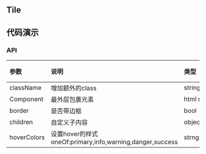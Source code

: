 ## Tile

## 代码演示

### API
|参数|说明|类型|默认值|
|:---|:----|:---|:------|
|className|增加额外的class|string|''|
|Component|最外层包裹元素|html node|'div'|
|border|是否带边框|bool|true|
|children|自定义子内容|object/string/node|-|
|hoverColors|设置hover的样式 oneOf:primary,info,warning,danger,success|strng|-|